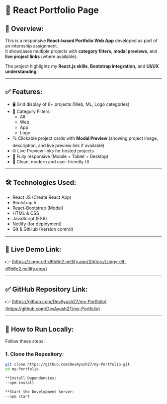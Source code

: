 # 🚀 React Portfolio Page

## 📌 Overview:

This is a responsive **React-based Portfolio Web App** developed as part of an internship assignment.  
It showcases multiple projects with **category filters**, **modal previews**, and **live project links** (where available).

The project highlights my **React.js skills**, **Bootstrap integration**, and **UI/UX understanding**.

---

## ✅ Features:

- 🖥️ Grid display of 6+ projects (Web, ML, Logo categories)
- 🎨 Category Filters:
  - All
  - Web
  - App
  - Logo
- 🔍 Clickable project cards with **Modal Preview** (showing project image, description, and live preview link if available)
- 🌐 Live Preview links for hosted projects
- 📱 Fully responsive (Mobile + Tablet + Desktop)
- 🎨 Clean, modern and user-friendly UI

---

## 🛠️ Technologies Used:

- React JS (Create React App)
- Bootstrap 5
- React-Bootstrap (Modal)
- HTML & CSS
- JavaScript (ES6)
- Netlify (for deployment)
- Git & GitHub (Version control)

---

## 🚀 Live Demo Link:

👉 [https://zingy-elf-d9b6e2.netlify.app/](https://zingy-elf-d9b6e2.netlify.app/)

---

## ✅ GitHub Repository Link:

👉 [https://github.com/DevAyush27/my-Portfolio](https://github.com/DevAyush27/my-Portfolio)

---

## 📂 How to Run Locally:

Follow these steps:

### 1. Clone the Repository:

```bash
git clone https://github.com/DevAyush27/my-Portfolio.git
cd my-Portfolio

**Install Dependencies:
--npm install

**Start the Development Server:
--npm start


